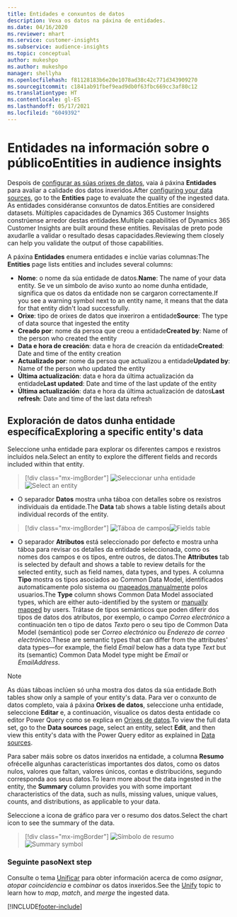 ```yaml
---
title: Entidades e conxuntos de datos
description: Vexa os datos na páxina de entidades.
ms.date: 04/16/2020
ms.reviewer: mhart
ms.service: customer-insights
ms.subservice: audience-insights
ms.topic: conceptual
author: mukeshpo
ms.author: mukeshpo
manager: shellyha
ms.openlocfilehash: f81128183b6e20e1078ad38c42c771d343909270
ms.sourcegitcommit: c1841ab91fbef9ead9db0f63fbc669cc3af80c12
ms.translationtype: HT
ms.contentlocale: gl-ES
ms.lasthandoff: 05/17/2021
ms.locfileid: "6049392"
---
```

# <a name="entities-in-audience-insights"></a><span data-ttu-id="ce707-103">Entidades na información sobre o público</span><span class="sxs-lookup"><span data-stu-id="ce707-103">Entities in audience insights</span></span>

<span data-ttu-id="ce707-104">Despois de [configurar as súas orixes de datos](data-sources.md), vaia á páxina **Entidades** para avaliar a calidade dos datos inxeridos.</span><span class="sxs-lookup"><span data-stu-id="ce707-104">After [configuring your data sources](data-sources.md), go to the **Entities** page to evaluate the quality of the ingested data.</span></span> <span data-ttu-id="ce707-105">As entidades considéranse conxuntos de datos.</span><span class="sxs-lookup"><span data-stu-id="ce707-105">Entities are considered datasets.</span></span> <span data-ttu-id="ce707-106">Múltiples capacidades de Dynamics 365 Customer Insights constrúense arredor destas entidades.</span><span class="sxs-lookup"><span data-stu-id="ce707-106">Multiple capabilities of Dynamics 365 Customer Insights are built around these entities.</span></span> <span data-ttu-id="ce707-107">Revisalas de preto pode axudarlle a validar o resultado desas capacidades.</span><span class="sxs-lookup"><span data-stu-id="ce707-107">Reviewing them closely can help you validate the output of those capabilities.</span></span>

<span data-ttu-id="ce707-108">A páxina **Entidades** enumera entidades e inclúe varias columnas:</span><span class="sxs-lookup"><span data-stu-id="ce707-108">The **Entities** page lists entities and includes several columns:</span></span>

- <span data-ttu-id="ce707-109">**Nome**: o nome da súa entidade de datos.</span><span class="sxs-lookup"><span data-stu-id="ce707-109">**Name**: The name of your data entity.</span></span> <span data-ttu-id="ce707-110">Se ve un símbolo de aviso xunto ao nome dunha entidade, significa que os datos da entidade non se cargaron correctamente.</span><span class="sxs-lookup"><span data-stu-id="ce707-110">If you see a warning symbol next to an entity name, it means that the data for that entity didn't load successfully.</span></span>
- <span data-ttu-id="ce707-111">**Orixe**: tipo de orixes de datos que inxeriron a entidade</span><span class="sxs-lookup"><span data-stu-id="ce707-111">**Source**: The type of data source that ingested the entity</span></span>
- <span data-ttu-id="ce707-112">**Creado por**: nome da persoa que creou a entidade</span><span class="sxs-lookup"><span data-stu-id="ce707-112">**Created by**: Name of the person who created the entity</span></span>
- <span data-ttu-id="ce707-113">**Data e hora de creación**: data e hora de creación da entidade</span><span class="sxs-lookup"><span data-stu-id="ce707-113">**Created**: Date and time of the entity creation</span></span>
- <span data-ttu-id="ce707-114">**Actualizado por**: nome da persoa que actualizou a entidade</span><span class="sxs-lookup"><span data-stu-id="ce707-114">**Updated by**: Name of the person who updated the entity</span></span>
- <span data-ttu-id="ce707-115">**Última actualización**: data e hora da última actualización da entidade</span><span class="sxs-lookup"><span data-stu-id="ce707-115">**Last updated**: Date and time of the last update of the entity</span></span>
- <span data-ttu-id="ce707-116">**Última actualización**: data e hora da última actualización de datos</span><span class="sxs-lookup"><span data-stu-id="ce707-116">**Last refresh**: Date and time of the last data refresh</span></span>

## <a name="exploring-a-specific-entitys-data"></a><span data-ttu-id="ce707-117">Exploración de datos dunha entidade específica</span><span class="sxs-lookup"><span data-stu-id="ce707-117">Exploring a specific entity's data</span></span>

<span data-ttu-id="ce707-118">Seleccione unha entidade para explorar os diferentes campos e rexistros incluídos nela.</span><span class="sxs-lookup"><span data-stu-id="ce707-118">Select an entity to explore the different fields and records included within that entity.</span></span>

> [!div class="mx-imgBorder"]
> <span data-ttu-id="ce707-119">![Seleccionar unha entidade](media/data-manager-entities-data.png "Seleccionar unha entidade")</span><span class="sxs-lookup"><span data-stu-id="ce707-119">![Select an entity](media/data-manager-entities-data.png "Select an entity")</span></span>

- <span data-ttu-id="ce707-120">O separador **Datos** mostra unha táboa con detalles sobre os rexistros individuais da entidade.</span><span class="sxs-lookup"><span data-stu-id="ce707-120">The **Data** tab shows a table listing details about individual records of the entity.</span></span>

> [!div class="mx-imgBorder"]
> <span data-ttu-id="ce707-121">![Táboa de campos](media/data-manager-entities-fields.PNG "Táboa de campos")</span><span class="sxs-lookup"><span data-stu-id="ce707-121">![Fields table](media/data-manager-entities-fields.PNG "Fields table")</span></span>

- <span data-ttu-id="ce707-122">O separador **Atributos** está seleccionado por defecto e mostra unha táboa para revisar os detalles da entidade seleccionada, como os nomes dos campos e os tipos, entre outros, de datos.</span><span class="sxs-lookup"><span data-stu-id="ce707-122">The **Attributes** tab is selected by default and shows a table to review details for the selected entity, such as field names, data types, and types.</span></span> <span data-ttu-id="ce707-123">A columna **Tipo** mostra os tipos asociados ao Common Data Model, identificados automaticamente polo sistema ou [mapeados manualmente](map-entities.md) polos usuarios.</span><span class="sxs-lookup"><span data-stu-id="ce707-123">The **Type** column shows Common Data Model associated types, which are either auto-identified by the system or [manually mapped](map-entities.md) by users.</span></span> <span data-ttu-id="ce707-124">Trátase de tipos semánticos que poden diferir dos tipos de datos dos atributos, por exemplo, o campo *Correo electrónico* a continuación ten o tipo de datos *Texto* pero o seu tipo de Common Data Model (semántico) pode ser *Correo electrónico* ou *Enderezo de correo electrónico*.</span><span class="sxs-lookup"><span data-stu-id="ce707-124">These are semantic types that can differ from the attributes' data types—for example, the field *Email* below has a data type *Text* but its (semantic) Common Data Model type might be *Email* or *EmailAddress*.</span></span>

> [!NOTE]
> <span data-ttu-id="ce707-125">As dúas táboas inclúen só unha mostra dos datos da súa entidade.</span><span class="sxs-lookup"><span data-stu-id="ce707-125">Both tables show only a sample of your entity's data.</span></span> <span data-ttu-id="ce707-126">Para ver o conxunto de datos completo, vaia á páxina **Orixes de datos**, seleccione unha entidade, seleccione **Editar** e, a continuación, visualice os datos desta entidade co editor Power Query como se explica en [Orixes de datos](data-sources.md).</span><span class="sxs-lookup"><span data-stu-id="ce707-126">To view the full data set, go to the **Data sources** page, select an entity, select **Edit**, and then view this entity's data with the Power Query editor as explained in [Data sources](data-sources.md).</span></span>

<span data-ttu-id="ce707-127">Para saber máis sobre os datos inxeridos na entidade, a columna **Resumo** ofrécelle algunhas características importantes dos datos, como os datos nulos, valores que faltan, valores únicos, contas e distribucións, segundo corresponda aos seus datos.</span><span class="sxs-lookup"><span data-stu-id="ce707-127">To learn more about the data ingested in the entity, the **Summary** column provides you with some important characteristics of the data, such as nulls, missing values, unique values, counts, and distributions, as applicable to your data.</span></span>

<span data-ttu-id="ce707-128">Seleccione a icona de gráfico para ver o resumo dos datos.</span><span class="sxs-lookup"><span data-stu-id="ce707-128">Select the chart icon to see the summary of the data.</span></span>

> [!div class="mx-imgBorder"]
> <span data-ttu-id="ce707-129">![Símbolo de resumo](media/data-manager-entities-summary.png "Táboa de resumo de datos")</span><span class="sxs-lookup"><span data-stu-id="ce707-129">![Summary symbol](media/data-manager-entities-summary.png "Data summary table")</span></span>

### <a name="next-step"></a><span data-ttu-id="ce707-130">Seguinte paso</span><span class="sxs-lookup"><span data-stu-id="ce707-130">Next step</span></span>

<span data-ttu-id="ce707-131">Consulte o tema [Unificar](data-unification.md) para obter información acerca de como *asignar*, *atopar coincidencia* e *combinar* os datos inxeridos.</span><span class="sxs-lookup"><span data-stu-id="ce707-131">See the [Unify](data-unification.md) topic to learn how to *map*, *match*, and *merge* the ingested data.</span></span>


[!INCLUDE[footer-include](../includes/footer-banner.md)]

